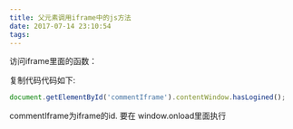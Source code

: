 ```yaml
---
title: 父元素调用iframe中的js方法
date: 2017-07-14 23:10:54
tags:
---
```


访问iframe里面的函数：
<!--more-->
复制代码代码如下:
```javascript
document.getElementById('commentIframe').contentWindow.hasLogined();
```

commentIframe为iframe的id.
要在 window.onload里面执行

